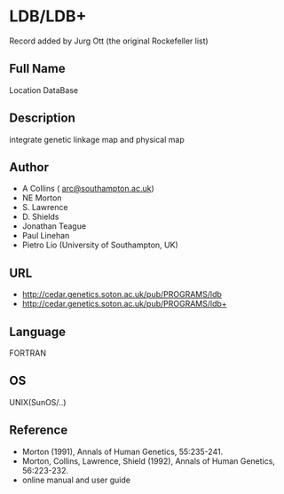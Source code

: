 # LDB/LDB+
Record added by Jurg Ott (the original Rockefeller list)

## Full Name
Location DataBase

## Description
integrate genetic linkage map and physical map

## Author
* A Collins ( arc@southampton.ac.uk)
* NE Morton
* S. Lawrence
* D. Shields
* Jonathan Teague
* Paul Linehan
* Pietro Lio (University of Southampton, UK)

## URL
* http://cedar.genetics.soton.ac.uk/pub/PROGRAMS/ldb
* http://cedar.genetics.soton.ac.uk/pub/PROGRAMS/ldb+

## Language
FORTRAN

## OS
UNIX(SunOS/..)

## Reference
* Morton (1991), Annals of Human Genetics, 55:235-241.
* Morton, Collins, Lawrence, Shield (1992), Annals of Human Genetics, 56:223-232.
* online manual and user guide